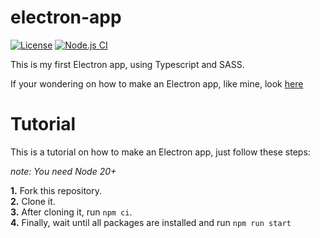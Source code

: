 # electron-app
[![License](https://img.shields.io/badge/License-MIT-blue)](LICENSE)
[![Node.js CI](https://github.com/dark-menacing/electron-app/actions/workflows/node.js.yml/badge.svg)](https://github.com/dark-menacing/electron-app/actions/workflows/node.js.yml)

This is my first Electron app, using Typescript and SASS.

If your wondering on how to make an Electron app, like mine, look [here](#tutorial)

# Tutorial
This is a tutorial on how to make an Electron app, just follow these steps:

*note: You need Node 20+*

**1.** Fork this repository.  
**2.** Clone it.  
**3.** After cloning it, run `npm ci`.  
**4.** Finally, wait until all packages are installed and run `npm run start`